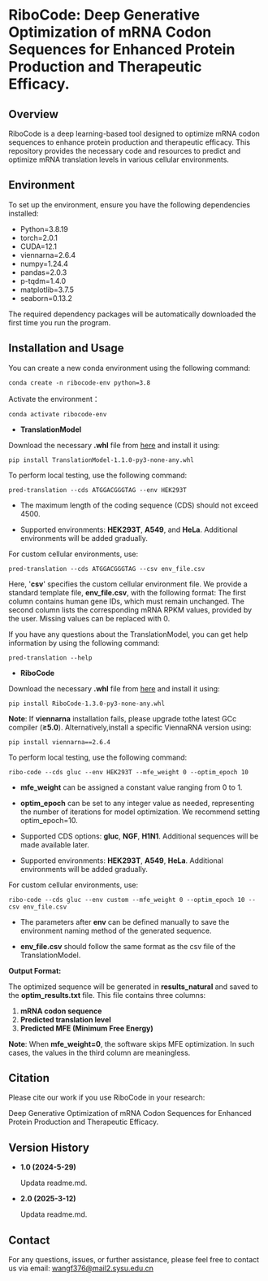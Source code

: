 #  RiboCode: Deep Generative Optimization of mRNA Codon Sequences for Enhanced Protein Production and Therapeutic Efficacy.

## Overview
RiboCode is a deep learning-based tool designed to optimize mRNA codon sequences to enhance protein production and therapeutic efficacy. This repository provides the necessary code and resources to predict and optimize mRNA translation levels in various cellular environments.

## Environment
To set up the environment, ensure you have the following dependencies installed:

- Python=3.8.19
- torch=2.0.1
- CUDA=12.1  
- viennarna=2.6.4 
- numpy=1.24.4  
- pandas=2.0.3
- p-tqdm=1.4.0 
- matplotlib=3.7.5 
- seaborn=0.13.2

The required dependency packages will be automatically downloaded the first time you run the program.

## Installation and Usage

You can create a new conda environment using the following command:

```
conda create -n ribocode-env python=3.8
```

Activate the environment：

```
conda activate ribocode-env
```

- **TranslationModel**

Download the necessary **.whl** file from [here](https://drive.google.com/file/d/19Yyl8uUbjQn0TAA4E52ZUGBd_pb_RyW8/view?usp=sharing) and install it using:

```
pip install TranslationModel-1.1.0-py3-none-any.whl
```

To perform local testing, use the following command:

```
pred-translation --cds ATGGACGGGTAG --env HEK293T
```

* The maximum length of the coding sequence (CDS) should not exceed 4500.

* Supported environments: **HEK293T**, **A549**, and **HeLa**. Additional environments will be added gradually.

For custom cellular environments, use:

```
pred-translation --cds ATGGACGGGTAG --csv env_file.csv
```

Here, '**csv**' specifies the custom cellular environment file. We provide a standard template file, **env_file.csv**, with the following format:
The first column contains human gene IDs, which must remain unchanged.
The second column lists the corresponding mRNA RPKM values, provided by the user. Missing values can be replaced with 0.

If you have any questions about the TranslationModel, you can get help information by using the following command:

```
pred-translation --help
```

- **RiboCode**

Download the necessary **.whl** file from [here](https://drive.google.com/file/d/1An4ppVlnjG9DF7yBqYlvdTqWrZxTRPuy/view?usp=sharing) and install it using:

```
pip install RiboCode-1.3.0-py3-none-any.whl
```

**Note**: If **viennarna** installation fails, please upgrade tothe latest GCc compiler (**≥5.0**). Alternatively,install a specific ViennaRNA version using:

```
pip install viennarna==2.6.4
```

To perform local testing, use the following command:

```
ribo-code --cds gluc --env HEK293T --mfe_weight 0 --optim_epoch 10
```

* **mfe_weight** can be assigned a constant value ranging from 0 to 1.

* **optim_epoch** can be set to any integer value as needed, representing the number of iterations for model optimization. We recommend setting optim_epoch=10.

* Supported CDS options: **gluc**, **NGF**, **H1N1**. Additional sequences will be made available later.

* Supported environments: **HEK293T**, **A549**, **HeLa**. Additional environments will be added gradually.

For custom cellular environments, use:

```
ribo-code --cds gluc --env custom --mfe_weight 0 --optim_epoch 10 --csv env_file.csv
```

* The parameters after **env** can be defined manually to save the environment naming method of the generated sequence.

* **env_file.csv** should follow the same format as the csv file of the TranslationModel.

**Output Format:**

The optimized sequence will be generated in **results_natural** and saved to the **optim_results.txt** file. This file contains three columns:

1. **mRNA codon sequence**
2. **Predicted translation level**
3. **Predicted MFE (Minimum Free Energy)**

**Note**: When **mfe_weight=0**, the software skips MFE optimization. In such cases, the values in the third column are meaningless.

## Citation
Please cite our work if you use RiboCode in your research:

Deep Generative Optimization of mRNA Codon Sequences for Enhanced Protein Production and Therapeutic Efficacy.

## Version History

- **1.0 (2024-5-29)**

  Updata readme.md.
  
- **2.0 (2025-3-12)**

  Updata readme.md.
  
## Contact
For any questions, issues, or further assistance, please feel free to contact us via email:
wangf376@mail2.sysu.edu.cn
